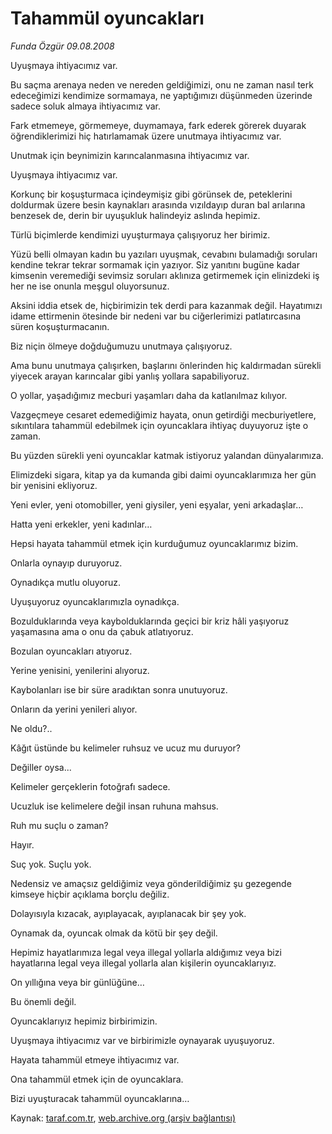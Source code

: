 # Tahammül oyuncakları

*Funda Özgür 09.08.2008*

<div class="yazi">
<p>Uyuşmaya ihtiyacımız var. </p>
<p>Bu saçma arenaya neden ve nereden geldiğimizi, onu ne zaman nasıl terk edeceğimizi kendimize sormamaya, ne yaptığımızı düşünmeden üzerinde sadece soluk almaya ihtiyacımız var. </p>
<p>Fark etmemeye, görmemeye, duymamaya, fark ederek görerek duyarak öğrendiklerimizi hiç hatırlamamak üzere unutmaya ihtiyacımız var. </p>
<p>Unutmak için beynimizin karıncalanmasına ihtiyacımız var. </p>
<p>Uyuşmaya ihtiyacımız var. </p>
<p>Korkunç bir koşuşturmaca içindeymişiz gibi görünsek de, peteklerini doldurmak üzere besin kaynakları arasında vızıldayıp duran bal arılarına benzesek de, derin bir uyuşukluk halindeyiz aslında hepimiz. </p>
<p>Türlü biçimlerde kendimizi uyuşturmaya çalışıyoruz her birimiz.</p>
<p>Yüzü belli olmayan kadın bu yazıları uyuşmak, cevabını bulamadığı soruları kendine tekrar tekrar sormamak için yazıyor. Siz yanıtını bugüne kadar kimsenin veremediği sevimsiz soruları aklınıza getirmemek için elinizdeki iş her ne ise onunla meşgul oluyorsunuz. </p>
<p>Aksini iddia etsek de, hiçbirimizin tek derdi para kazanmak değil. Hayatımızı idame ettirmenin ötesinde bir nedeni var bu ciğerlerimizi patlatırcasına süren koşuşturmacanın. </p>
<p>Biz niçin ölmeye doğduğumuzu unutmaya çalışıyoruz. </p>
<p>Ama bunu unutmaya çalışırken, başlarını önlerinden hiç kaldırmadan sürekli yiyecek arayan karıncalar gibi yanlış yollara sapabiliyoruz. </p>
<p>O yollar, yaşadığımız mecburi yaşamları daha da katlanılmaz kılıyor. </p>
<p>Vazgeçmeye cesaret edemediğimiz hayata, onun getirdiği mecburiyetlere, sıkıntılara tahammül edebilmek için oyuncaklara ihtiyaç duyuyoruz işte o zaman. </p>
<p>Bu yüzden sürekli yeni oyuncaklar katmak istiyoruz yalandan dünyalarımıza. </p>
<p>Elimizdeki sigara, kitap ya da kumanda gibi daimi oyuncaklarımıza her gün bir yenisini ekliyoruz. </p>
<p>Yeni evler, yeni otomobiller, yeni giysiler, yeni eşyalar, yeni arkadaşlar… </p>
<p>Hatta yeni erkekler, yeni kadınlar…</p>
<p>Hepsi hayata tahammül etmek için kurduğumuz oyuncaklarımız bizim. </p>
<p>Onlarla oynayıp duruyoruz. </p>
<p>Oynadıkça mutlu oluyoruz. </p>
<p>Uyuşuyoruz oyuncaklarımızla oynadıkça. </p>
<p>Bozulduklarında veya kaybolduklarında geçici bir kriz hâli yaşıyoruz yaşamasına ama o onu da çabuk atlatıyoruz. </p>
<p>Bozulan oyuncakları atıyoruz. </p>
<p>Yerine yenisini, yenilerini alıyoruz. </p>
<p>Kaybolanları ise bir süre aradıktan sonra unutuyoruz. </p>
<p>Onların da yerini yenileri alıyor. </p>
<p>Ne oldu?..</p>
<p>Kâğıt üstünde bu kelimeler ruhsuz ve ucuz mu duruyor? </p>
<p>Değiller oysa... </p>
<p>Kelimeler gerçeklerin fotoğrafı sadece. </p>
<p>Ucuzluk ise kelimelere değil insan ruhuna mahsus. </p>
<p>Ruh mu suçlu o zaman?</p>
<p>Hayır. </p>
<p>Suç yok. Suçlu yok. </p>
<p>Nedensiz ve amaçsız geldiğimiz veya gönderildiğimiz şu gezegende kimseye hiçbir açıklama borçlu değiliz. </p>
<p>Dolayısıyla kızacak, ayıplayacak, ayıplanacak bir şey yok. </p>
<p>Oynamak da, oyuncak olmak da kötü bir şey değil. </p>
<p>Hepimiz hayatlarımıza legal veya illegal yollarla aldığımız veya bizi hayatlarına legal veya illegal yollarla alan kişilerin oyuncaklarıyız. </p>
<p>On yıllığına veya bir günlüğüne… </p>
<p>Bu önemli değil. </p>
<p>Oyuncaklarıyız hepimiz birbirimizin.</p>
<p>Uyuşmaya ihtiyacımız var ve birbirimizle oynayarak uyuşuyoruz. </p>
<p>Hayata tahammül etmeye ihtiyacımız var.</p>
<p>Ona tahammül etmek için de oyuncaklara.</p>
<p>Bizi uyuşturacak tahammül oyuncaklarına…</p>
<p></p></div>

Kaynak: [taraf.com.tr](http://www.taraf.com.tr:80/funda-ozgur/makale-tahammul-oyuncaklari.htm), [web.archive.org (arşiv bağlantısı)](http://web.archive.org/web/20100720082756/http://www.taraf.com.tr:80/funda-ozgur/makale-tahammul-oyuncaklari.htm)
